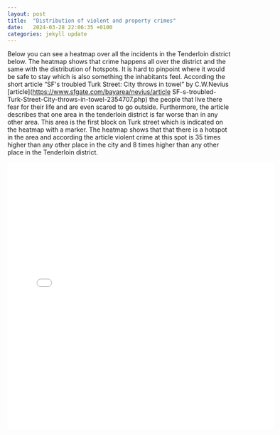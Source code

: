 ```yaml
---
layout: post
title:  "Distribution of violent and property crimes"
date:   2024-03-28 22:06:35 +0100
categories: jekyll update
---
```

 
  Below you can see a heatmap over all the incidents in the Tenderloin district below.
  The heatmap shows that crime happens all over the district and the same with the distribution of hotspots. It is hard to pinpoint where it would be safe to stay which is also something the inhabitants feel. According the short article “SF's troubled Turk Street: City throws in towel” by C.W.Nevius 
[article](https://www.sfgate.com/bayarea/nevius/article SF-s-troubled-Turk-Street-City-throws-in-towel-2354707.php)  the people that live there fear for their life and are even scared to go outside. Furthermore, the article describes that one area in the tenderloin district is far worse than in any other area. This area is the first block on Turk street which is indicated on the heatmap with a marker. The heatmap shows that that there is a hotspot in the area and according the article violent crime at this spot is 35 times higher than any other place in the city and 8 times higher than any other place in the Tenderloin district. 
<iframe src="{{site.baseurl}}/assets/images/map_tenderloin.html" width="600" height="600" style="border:none;"></iframe>




